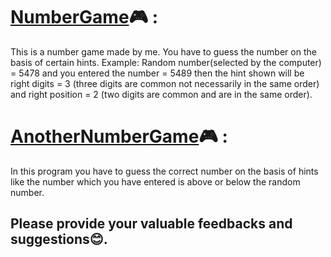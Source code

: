 # <a href="https://code.dcoder.tech/files/code/61cc2c9773fae404fbca3e36/number-game?section=all" target="_blank">NumberGame</a>🎮 :
This is a number game made by me. You have to guess the number on the basis of certain hints. Example: Random number(selected by the computer) = 5478 and you entered the number = 5489 then the hint shown will be right digits = 3 (three digits are common not necessarily in the same order) and right position = 2 (two digits are common and are in the same order).

# <a href="https://code.dcoder.tech/files/code/60fbc1ca551302069c1061cf/number-guessing-game?section=all" target="_blank">AnotherNumberGame</a>🎮 :
In this program you have to guess the correct number on the basis of hints like the number which you have entered is above or below the random number.

## Please provide your valuable feedbacks and suggestions😊.
